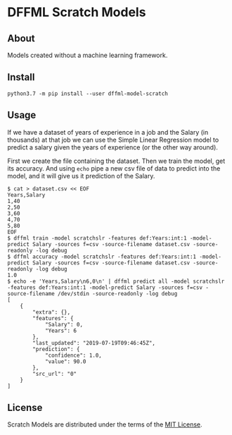 # DFFML Scratch Models

## About

Models created without a machine learning framework.

## Install

```console
python3.7 -m pip install --user dffml-model-scratch
```

## Usage

If we have a dataset of years of experience in a job and the Salary (in
thousands) at that job we can use the Simple Linear Regression model to predict
a salary given the years of experience (or the other way around).

First we create the file containing the dataset. Then we train the model, get
its accuracy. And using `echo` pipe a new csv file of data to predict into the
model, and it will give us it prediction of the Salary.

```console
$ cat > dataset.csv << EOF
Years,Salary
1,40
2,50
3,60
4,70
5,80
EOF
$ dffml train -model scratchslr -features def:Years:int:1 -model-predict Salary -sources f=csv -source-filename dataset.csv -source-readonly -log debug
$ dffml accuracy -model scratchslr -features def:Years:int:1 -model-predict Salary -sources f=csv -source-filename dataset.csv -source-readonly -log debug
1.0
$ echo -e 'Years,Salary\n6,0\n' | dffml predict all -model scratchslr -features def:Years:int:1 -model-predict Salary -sources f=csv -source-filename /dev/stdin -source-readonly -log debug
[
    {
        "extra": {},
        "features": {
            "Salary": 0,
            "Years": 6
        },
        "last_updated": "2019-07-19T09:46:45Z",
        "prediction": {
            "confidence": 1.0,
            "value": 90.0
        },
        "src_url": "0"
    }
]
```

## License

Scratch Models are distributed under the terms of the [MIT License](LICENSE).
